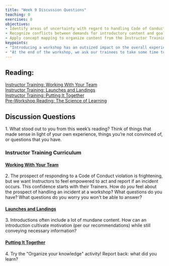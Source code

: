 ```yaml
--- 
title: "Week 9 Discussion Questions"    
teaching: 0 
exercises: 0
objectives:
- Identify areas of uncertainty with regard to handling Code of Conduct violations.
- Recognize conflicts between demands for introductory content and goals for motivating learners, and propose an approach that addresses both.
- Apply concept mapping to organize content from the Instructor Training curriculum.
keypoints:  
- "Introducing a workshop has an outsized impact on the overall experience of the workshop. In addition to emphasizing preparation, it can be helpful to encourage trainees to think about this as a teaching challenge."
- "At the end of the workshop, we ask our trainees to take some time to organize some of the information they have learned. This is also a useful exercise to practice when preparing to teach the workshop!"
---
```


## Reading:
 
[Instructor Training: Working With Your Team](https://data-lessons.github.io/instructor-training/21-management/index.html)  
[Instructor Training: Launches and Landings](https://data-lessons.github.io/instructor-training/23-introductions/index.html)  
[Instructor Training: Putting It Together](https://data-lessons.github.io/instructor-training/24-practices/index.html)  
[Pre-Workshop Reading: The Science of Learning](https://carpentries.github.io/instructor-training/files/papers/science-of-learning-2015.pdf)  


## Discussion Questions

1\. What stood out to you from this week’s reading? Think of things that made sense in light of your own experience, 
things you’re not convinced of, or questions that you have.

### Instructor Training Curriculum

#### [Working With Your Team](https://data-lessons.github.io/instructor-training/21-management/index.html)
2\. The prospect of responding to a Code of Conduct violation is frightening, but we want Instructors to feel empowered to act and report if an incident occurs. This confidence starts with their Trainers. How do *you* feel about the prospect of handling an incident at a workshop? What questions do you have? What questions do you worry you won't be able to answer? 

#### [Launches and Landings](https://data-lessons.github.io/instructor-training/23-introductions/index.html)
3\. Introductions often include a lot of mundane content. How can an introduction cultivate motivation (per our recommendations) while still conveying necessary information?

#### [Putting It Together](https://data-lessons.github.io/instructor-training/24-practices/index.html) 

4\. Try the "Organize your knowledge" activity! Report back: what did you learn?
